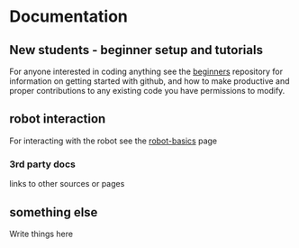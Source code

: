 # Documentation

## New students - beginner setup and tutorials
For anyone interested in coding anything see the [beginners](https://github.com/FullMetalFalcons/beginners) repository for information on getting started with github, and how to make productive and proper contributions to any existing code you have permissions to modify.

## robot interaction
For interacting with the robot see the [robot-basics](robot-basics.md) page

### <a name="3rd-party-docs"></a>3rd party docs
links to other sources or pages

## something else
Write things here
